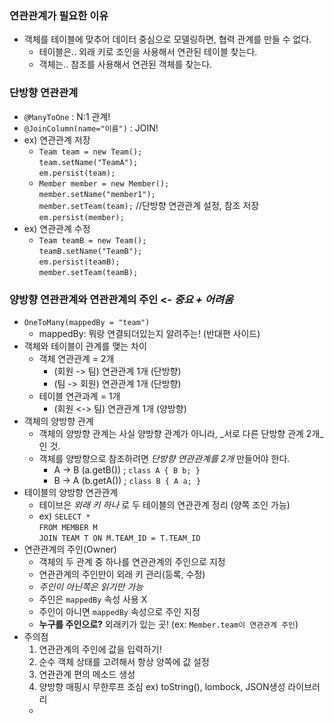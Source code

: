 ### 연관관계가 필요한 이유
- 객체를 테이블에 맞추어 데이터 중심으로 모델링하면, 협력 관계를 만들 수 없다.
  - 테이블은.. 외래 키로 조인을 사용해서 연관된 테이블 찾는다.
  - 객체는.. 참조를 사용해서 연관된 객체를 찾는다. 

### 단방향 연관관계
- `@ManyToOne` : N:1 관계!
- `@JoinColumn(name="이름")` : JOIN!
- ex) 연관관계 저장
  - `Team team = new Team();`<br>
  `team.setName("TeamA");`<br>
  `em.persist(team);`
  - `Member member = new Member();` <br>
`member.setName("member1");`<br>
`member.setTeam(team);` //단방향 연관관계 설정, 참조 저장 <br>
`em.persist(member);` <br>
- ex) 연관관계 수정
  - `Team teamB = new Team();` <br>
  `teamB.setName("TeamB");` <br>
  `em.persist(teamB);` <br>
  `member.setTeam(teamB);`

### 양방향 연관관계와 연관관계의 주인 <- ___중요 + 어려움___
- `OneToMany(mappedBy = "team")` 
  - mappedBy: 뭐랑 연결되더있는지 알려주는! (반대편 사이드) 
- 객체와 테이블이 관계를 맺는 차이
  - 객체 연관관계 = 2개
    - (회원 -> 팀) 연관관계 1개 (단방향)
    - (팀 -> 회원) 연관관계 1개 (단방향)
  - 테이블 연관과계 = 1개
    - (회원 <-> 팀) 연관관계 1개 (양방향)
- 객체의 양방향 관계
  - 객체의 양방향 관계는 사실 양방향 관계가 아니라, _서로 다른 단방향 관계 2개_인 것.
  - 객체를 양방향으로 참조하려면 _단방향 연관관계를 2개_ 만들어야 한다. 
    - A -> B (a.getB()) ; `class A { B b; }`
    - B -> A (b.getA()) ; `class B { A a; }`
- 테이블의 양방향 연관관계
  - 테이브은 _외래 키 하나_ 로 두 테이블의 연관관계 정리 (양쪽 조인 가능)
  - ex) `SELECT *` <br> `FROM MEMBER M` <br> `JOIN TEAM T ON M.TEAM_ID = T.TEAM_ID`
- 연관관계의 주인(Owner)
  - 객체의 두 관계 중 하나를 연관관계의 주인으로 지정
  - 연관관계의 주인만이 외래 키 관리(등록, 수정)
  - _주인이 아닌쪽은 읽기만 가능_
  - 주인은 `mappedBy` 속성 사용 X
  - 주인이 아니면 `mappedBy` 속성으로 주인 지정
  - __누구를 주인으로?__ 외래키가 있는 곳! (ex: `Member.team이 연관관계 주인`)
- 주의점
  1) 연관관계의 주인에 값을 입력하기!
  2) 순수 객체 상태를 고려해서 항상 양쪽에 값 설정
  3) 연관관계 편의 메소드 생성
  4) 양방향 매핑시 무한루프 조심 ex) toString(), lombock, JSON생성 라이브러리
  - 
